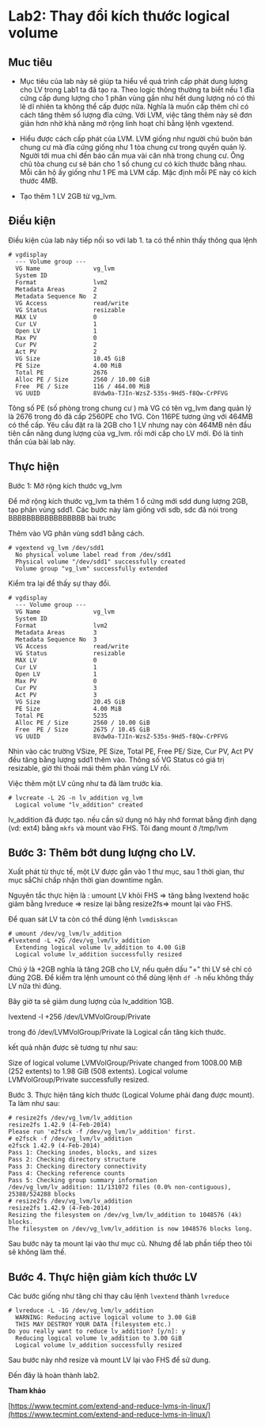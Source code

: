 # Lab2: Thay đổi kích thước logical volume

## Muc tiêu 

* Mục tiêu của lab này sẽ giúp ta hiểu về quá trình cấp phát dung lượng cho LV trong Lab1 ta đã tạo ra. Theo logic thông thường ta
biết nếu 1 đĩa cứng cấp dung lượng cho 1 phân vùng gần như hết dung lượng nó có thì lẽ dĩ nhiên ta không thể cấp được nữa. Nghĩa là muốn cấp thêm
chỉ có cách tăng thêm số lượng đĩa cứng. Với LVM, việc tăng thêm này sẽ đơn giản hơn nhờ khả năng mở rộng linh hoạt chỉ bằng lệnh vgextend.

* Hiểu được cách cấp phát của LVM. LVM giống như người chủ buôn bán chung cư mà đĩa cứng giống như 1 tòa chung cư trong quyền quản lý.
Người tới mua chỉ đến báo cần mua vài căn nhà trong chung cư. Ông chủ tòa chung cư sẽ bán cho 1 số chung cư có kích thước bằng nhau. Mỗi căn hộ ấy 
giống như 1 PE mà LVM cấp. Mặc định mỗi PE này có kích thước 4MB.

* Tạo thêm 1 LV 2GB từ vg_lvm.

## Điều kiện

Điều kiện của lab này tiếp nối so với lab 1. ta có thể nhìn thấy thông qua lệnh 

```
# vgdisplay
  --- Volume group ---
  VG Name               vg_lvm
  System ID
  Format                lvm2
  Metadata Areas        2
  Metadata Sequence No  2
  VG Access             read/write
  VG Status             resizable
  MAX LV                0
  Cur LV                1
  Open LV               1
  Max PV                0
  Cur PV                2
  Act PV                2
  VG Size               10.45 GiB
  PE Size               4.00 MiB
  Total PE              2676
  Alloc PE / Size       2560 / 10.00 GiB
  Free  PE / Size       116 / 464.00 MiB
  VG UUID               8Vdw0a-TJIn-WzsZ-535s-9Hd5-f8Qw-CrPFVG
```

Tông số PE (số phòng trong chung cư ) mà VG có tên vg_lvm đang quản lý là 2676 trong đó đã cấp 2560PE cho 1VG. Còn 116PE tương ứng với 464MB có thể cấp.
Yêu cầu đặt ra là 2GB cho 1 LV nhưng nay còn 464MB nên đầu tiên cần nâng dung lượng của vg_lvm. rồi mới cấp cho LV mới. Đó là tinh thần của bài lab này.

## Thực hiện

Bước 1: Mở rộng kích thước vg_lvm

Để mở rộng kích thước vg_lvm ta thêm 1 ổ cứng mới sdd dung lượng 2GB, tạo phân vùng sdd1. Các bước này làm giống với sdb, sdc đã nói trong BBBBBBBBBBBBBBBBB bài trước

Thêm vào VG phân vùng sdd1 bằng cách. 

```
# vgextend vg_lvm /dev/sdd1
  No physical volume label read from /dev/sdd1
  Physical volume "/dev/sdd1" successfully created
  Volume group "vg_lvm" successfully extended
```

Kiểm tra lại để thấy sự thay đổi.

```
# vgdisplay
  --- Volume group ---
  VG Name               vg_lvm
  System ID
  Format                lvm2
  Metadata Areas        3
  Metadata Sequence No  3
  VG Access             read/write
  VG Status             resizable
  MAX LV                0
  Cur LV                1
  Open LV               1
  Max PV                0
  Cur PV                3
  Act PV                3
  VG Size               20.45 GiB
  PE Size               4.00 MiB
  Total PE              5235
  Alloc PE / Size       2560 / 10.00 GiB
  Free  PE / Size       2675 / 10.45 GiB
  VG UUID               8Vdw0a-TJIn-WzsZ-535s-9Hd5-f8Qw-CrPFVG
```

Nhìn vào các trường VSize, PE Size, Total PE, Free PE/ Size, Cur PV, Act PV đều tăng bằng lượng sdd1 thêm vào.
Thông số VG Status có giá trị resizable, giờ thì thoải mái thêm phân vùng LV rồi. 

Việc thêm một LV cũng như ta đã làm trước kia. 

```
# lvcreate -L 2G -n lv_addition vg_lvm
  Logical volume "lv_addition" created
```

lv_addition  đã được tạo. nếu cần sử dụng nó hãy nhớ format bằng định dạng (vd: ext4) bằng `mkfs` và mount vào FHS. Tôi đang mount ở /tmp/lvm 

## Bước 3: Thêm bớt dung lượng cho LV.

Xuất phát từ thực tế, một LV được gắn vào 1 thư mục, sau 1 thời gian, thư mục sắChỉ chấp nhận thời gian downtime ngắn.

Nguyên tắc thực hiện là : umount LV khỏi FHS => tăng bằng lvextend hoặc giảm bằng lvreduce => resize lại bằng resize2fs=> mount lại vào FHS.

Để quan sát LV ta còn có thể dùng lệnh `lvmdiskscan` 

```
# umount /dev/vg_lvm/lv_addition
#lvextend -L +2G /dev/vg_lvm/lv_addition
  Extending logical volume lv_addition to 4.00 GiB
  Logical volume lv_addition successfully resized
```

Chú ý là +2GB nghĩa là tăng 2GB cho LV, nếu quên dấu "+" thì LV sẽ chỉ có đúng 2GB.
Để kiểm tra lệnh umount có thể dùng lệnh `df -h` nếu không thấy LV nữa thì đúng.

Bây giờ ta sẽ giảm dung lượng của lv_addition 1GB. 





lvextend -l +256 /dev/LVMVolGroup/Private

trong đó /dev/LVMVolGroup/Private là Logical cần tăng kích thước.

kết quả nhận được sẽ tương tự như sau:

Size of logical volume LVMVolGroup/Private changed from 1008.00 MiB (252 extents) to 1.98 GiB (508 extents).
Logical volume LVMVolGroup/Private successfully resized.

Bước 3. Thực hiện tăng kích thước (Logical Volume phải đang được mount). Ta làm như sau:

```
# resize2fs /dev/vg_lvm/lv_addition
resize2fs 1.42.9 (4-Feb-2014)
Please run 'e2fsck -f /dev/vg_lvm/lv_addition' first.
# e2fsck -f /dev/vg_lvm/lv_addition
e2fsck 1.42.9 (4-Feb-2014)
Pass 1: Checking inodes, blocks, and sizes
Pass 2: Checking directory structure
Pass 3: Checking directory connectivity
Pass 4: Checking reference counts
Pass 5: Checking group summary information
/dev/vg_lvm/lv_addition: 11/131072 files (0.0% non-contiguous), 25388/524288 blocks
# resize2fs /dev/vg_lvm/lv_addition
resize2fs 1.42.9 (4-Feb-2014)
Resizing the filesystem on /dev/vg_lvm/lv_addition to 1048576 (4k) blocks.
The filesystem on /dev/vg_lvm/lv_addition is now 1048576 blocks long.
```

Sau bước này ta mount lại vào thư mục cũ. Nhưng để lab phần tiếp theo tôi sẽ không làm thế. 

## Bước 4. Thực hiện giảm kích thước LV

Các bước giống như tăng chỉ thay câu lệnh `lvextend` thành `lvreduce`
```
# lvreduce -L -1G /dev/vg_lvm/lv_addition
  WARNING: Reducing active logical volume to 3.00 GiB
  THIS MAY DESTROY YOUR DATA (filesystem etc.)
Do you really want to reduce lv_addition? [y/n]: y
  Reducing logical volume lv_addition to 3.00 GiB
  Logical volume lv_addition successfully resized
```

Sau bước này nhớ resize và mount LV lại vào FHS để sử dung.

Đến đây là hoàn thành lab2. 


**Tham khảo**

[https://www.tecmint.com/extend-and-reduce-lvms-in-linux/](https://www.tecmint.com/extend-and-reduce-lvms-in-linux/)